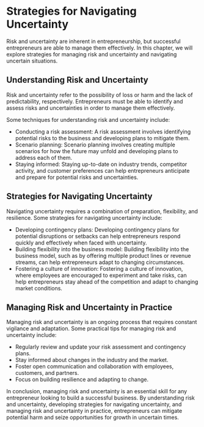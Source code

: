 Strategies for Navigating Uncertainty
===============================================================================

Risk and uncertainty are inherent in entrepreneurship, but successful entrepreneurs are able to manage them effectively. In this chapter, we will explore strategies for managing risk and uncertainty and navigating uncertain situations.

Understanding Risk and Uncertainty
----------------------------------

Risk and uncertainty refer to the possibility of loss or harm and the lack of predictability, respectively. Entrepreneurs must be able to identify and assess risks and uncertainties in order to manage them effectively.

Some techniques for understanding risk and uncertainty include:

* Conducting a risk assessment: A risk assessment involves identifying potential risks to the business and developing plans to mitigate them.
* Scenario planning: Scenario planning involves creating multiple scenarios for how the future may unfold and developing plans to address each of them.
* Staying informed: Staying up-to-date on industry trends, competitor activity, and customer preferences can help entrepreneurs anticipate and prepare for potential risks and uncertainties.

Strategies for Navigating Uncertainty
-------------------------------------

Navigating uncertainty requires a combination of preparation, flexibility, and resilience. Some strategies for navigating uncertainty include:

* Developing contingency plans: Developing contingency plans for potential disruptions or setbacks can help entrepreneurs respond quickly and effectively when faced with uncertainty.
* Building flexibility into the business model: Building flexibility into the business model, such as by offering multiple product lines or revenue streams, can help entrepreneurs adapt to changing circumstances.
* Fostering a culture of innovation: Fostering a culture of innovation, where employees are encouraged to experiment and take risks, can help entrepreneurs stay ahead of the competition and adapt to changing market conditions.

Managing Risk and Uncertainty in Practice
-----------------------------------------

Managing risk and uncertainty is an ongoing process that requires constant vigilance and adaptation. Some practical tips for managing risk and uncertainty include:

* Regularly review and update your risk assessment and contingency plans.
* Stay informed about changes in the industry and the market.
* Foster open communication and collaboration with employees, customers, and partners.
* Focus on building resilience and adapting to change.

In conclusion, managing risk and uncertainty is an essential skill for any entrepreneur looking to build a successful business. By understanding risk and uncertainty, developing strategies for navigating uncertainty, and managing risk and uncertainty in practice, entrepreneurs can mitigate potential harm and seize opportunities for growth in uncertain times.
